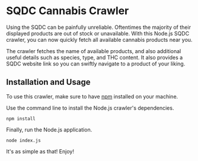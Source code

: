 # SQDC Cannabis Crawler

Using the SQDC can be painfully unreliable. Oftentimes the majority of their displayed products are out of stock or unavailable. With this Node.js SQDC crawler, you can now quickly fetch all available cannabis products near you.

The crawler fetches the name of available products, and also additional useful details such as species, type, and THC content. It also provides a SQDC website link so you can swiftly navigate to a product of your liking.

## Installation and Usage

To use this crawler, make sure to have [npm](https://www.npmjs.com) installed on your machine.

Use the command line to install the Node.js crawler's dependencies.

```console
npm install
```

Finally, run the Node.js application.

```console
node index.js
```

It's as simple as that! Enjoy!
